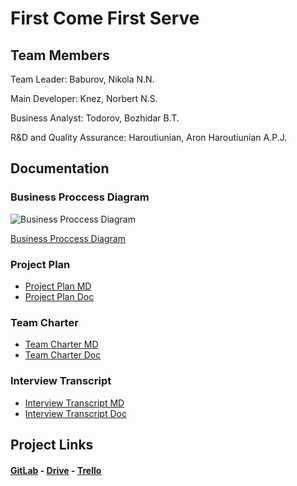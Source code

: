 # First Come First Serve

## Team Members

Team Leader: Baburov, Nikola N.N.

Main Developer: Knez, Norbert N.S.

Business Analyst: Todorov, Bozhidar B.T.

R&D and Quality Assurance: Haroutiunian, Aron Haroutiunian A.P.J.

## Documentation

### Business Proccess Diagram
![Business Proccess Diagram](https://i.ibb.co/4109QJB/business-diagram-final.jpg)

[Business Proccess Diagram](https://drive.google.com/file/d/1VfE-bTweXNINHH3pk8tDl2Isx_8YWRxY/view?usp=sharing)

### Project Plan
- [Project Plan MD](project-plan.md)
- [Project Plan Doc](https://docs.google.com/document/d/1FJoS8fTJe56P7NtdfHvqk-DnL5LC922-B_ug07v5GKM/edit?usp=drive_link)

### Team Charter
- [Team Charter MD](team-charter.md)
- [Team Charter Doc](https://docs.google.com/document/d/1TFyXjAqqGj9mNayKbmjDPtMVoZgXwBHpsEgtqiZDNqk/edit?usp=drive_link)

### Interview Transcript
- [Interview Transcript MD](interview-transcript.md)
- [Interview Transcript Doc](https://docs.google.com/document/d/1VvFd8Rn56DFNBetpw886jpIUcQ3YENRt1KLAi59p-5A/edit?usp=drive_link)


## Project Links

#### [GitLab](https://git.fhict.nl/I530788/first-come-first-serve) - [Drive](https://drive.google.com/drive/folders/1FI02DW12ZvOVxgWf87DFD2atzMtF4ZTu?usp=sharing) - [Trello](https://trello.com/invite/b/CM1IgsnR/ATTI422b9fd19d3ca6d7d979656f3bd4da2a0E3F67CF/first-come-first-serve)
